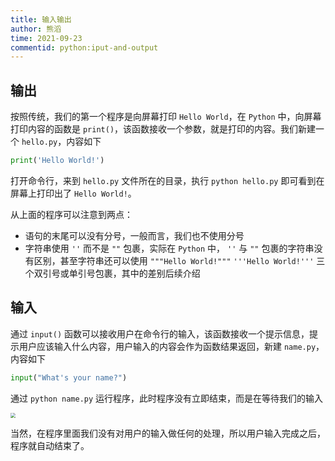 ```yaml
---
title: 输入输出
author: 熊滔
time: 2021-09-23
commentid: python:iput-and-output
---
```


## 输出

按照传统，我们的第一个程序是向屏幕打印 `Hello World`，在 `Python` 中，向屏幕打印内容的函数是 `print()`，该函数接收一个参数，就是打印的内容。我们新建一个 `hello.py`，内容如下

```python
print('Hello World!')
```

打开命令行，来到 `hello.py` 文件所在的目录，执行 `python hello.py` 即可看到在屏幕上打印出了 `Hello World!`。

从上面的程序可以注意到两点：

- 语句的末尾可以没有分号，一般而言，我们也不使用分号
- 字符串使用 `''` 而不是 `""` 包裹，实际在 `Python` 中， `''` 与 `""` 包裹的字符串没有区别，甚至字符串还可以使用 `"""Hello World!"""` `'''Hello World!'''` 三个双引号或单引号包裹，其中的差别后续介绍

## 输入

通过 `input()` 函数可以接收用户在命令行的输入，该函数接收一个提示信息，提示用户应该输入什么内容，用户输入的内容会作为函数结果返回，新建 `name.py`，内容如下

```python
input("What's your name?")
```

通过 `python name.py` 运行程序，此时程序没有立即结束，而是在等待我们的输入

<DisplayBox>
<img src="https://cdn.jsdelivr.net/gh/LastKnightCoder/ImgHosting3/name2021-09-23-19-33-46.gif" style="zoom:50%"/>
</DisplayBox>

当然，在程序里面我们没有对用户的输入做任何的处理，所以用户输入完成之后，程序就自动结束了。